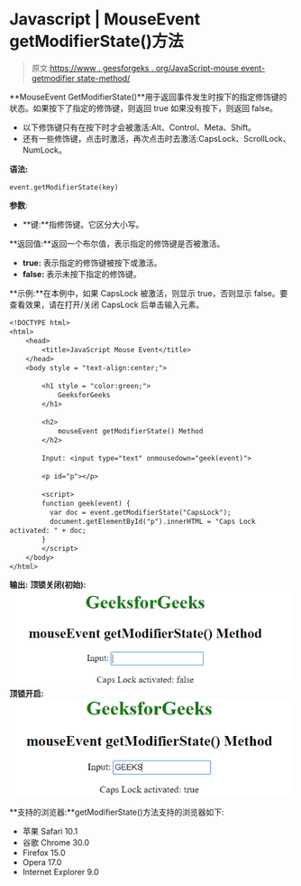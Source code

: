 # Javascript | MouseEvent getModifierState()方法

> 原文:[https://www . geesforgeks . org/JavaScript-mouse event-getmodifier state-method/](https://www.geeksforgeeks.org/javascript-mouseevent-getmodifierstate-method/)

**MouseEvent GetModifierState()**用于返回事件发生时按下的指定修饰键的状态。如果按下了指定的修饰键，则返回 true 如果没有按下，则返回 false。

*   以下修饰键只有在按下时才会被激活:Alt、Control、Meta、Shift。
*   还有一些修饰键，点击时激活，再次点击时去激活:CapsLock、ScrollLock、NumLock。

**语法:**

```
event.getModifierState(key)
```

**参数**:

*   **键:**指修饰键。它区分大小写。

**返回值:**返回一个布尔值，表示指定的修饰键是否被激活。

*   **true:** 表示指定的修饰键被按下或激活。
*   **false:** 表示未按下指定的修饰键。

**示例:**在本例中，如果 CapsLock 被激活，则显示 true，否则显示 false。要查看效果，请在打开/关闭 CapsLock 后单击输入元素。

```
<!DOCTYPE html>
<html>
    <head>
        <title>JavaScript Mouse Event</title>
    </head>
    <body style = "text-align:center;">

        <h1 style = "color:green;">
            GeeksforGeeks
        </h1>

        <h2>
            mouseEvent getModifierState() Method
        </h2>

        Input: <input type="text" onmousedown="geek(event)">

        <p id="p"></p>

        <script>
        function geek(event) {
          var doc = event.getModifierState("CapsLock");
          document.getElementById("p").innerHTML = "Caps Lock activated: " + doc;
        }
        </script>
    </body>
</html>
```

**输出:**
**顶锁关闭(初始):**
![modifier](img/9979ed3b24abd4d1908b8787c47fb056.png)
**顶锁开启:**
![modifier](img/f48f1bf7be3336f6be230e702f94159f.png)

**支持的浏览器:**getModifierState()方法支持的浏览器如下:

*   苹果 Safari 10.1
*   谷歌 Chrome 30.0
*   Firefox 15.0
*   Opera 17.0
*   Internet Explorer 9.0